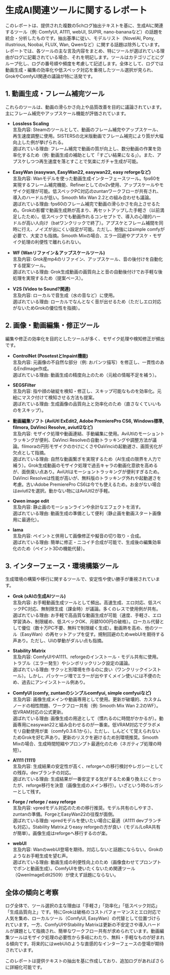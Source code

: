 # 生成AI関連ツールに関するレポート

このレポートは、提供された複数の5chログ抽出テキストを基に、生成AIに関連するツール（例: ComfyUI, A1111, webUI, SUPIR, nano-bananaなど）の話題を統合・分析したものです。抽出基準に従い、モデルリスト（NovelAI, Pony, illustrious, Noobai, FLUX, Wan, Qwenなど）に関する話題は除外しています。レポートでは、各ツールの主な言及内容をまとめ、特にツールが選ばれている理由がログに記載されている場合、それを明記します。ツールはカテゴリごとにグループ化し、ログの番号順や頻度を考慮して記述します。全体として、ログでは動画生成・編集の効率化や低スペック対応を重視したツール選択が見られ、GrokやComfyUI関連の議論が特に活発です。

## 1. 動画生成・フレーム補完ツール
これらのツールは、動画の滑らかさ向上や品質改善を目的に議論されています。主にフレーム補完やアップスケール機能が評価されています。

- **Lossless Scaling**  
  言及内容: Steamのツールとして、動画のフレーム補完やアップスケール、再生速度調整に使用。SISTERSの北米版動画でフレーム補完により質が大幅向上した例が挙げられる。  
  選ばれている理由: フレーム補完で動画の質が向上し、数分動画の作業を効率化するため（例: 動画生成の補助として「すごい結果になる」）。また、アプスケしつつ再生速度を落とすことで気楽にガチャ生成が可能。

- **EasyWan (easywan, EasyWan22, easywan22, easy reforgeなど)**  
  言及内容: Wanモデルを使った動画生成インターフェースツール。fps60を実現するフレーム補完機能、Refinerとしてのv2v使用、アップスケールやモザイク処理が可能。低スペックPC対応のzuntanワークフローが共有され、導入のハードルが低い。Smooth Mix Wan 2.2との組み合わせも議論。  
  選ばれている理由: fps60のフレーム補完で動画の滑らかさを向上させるため。Grokの影響で動画生成熱が高まり、再セットアップした手軽さ（以前満足したため）。低スペックでも動画作れるコンセプトで、導入の心理的ハードルが高い人向け（batワンクリックで終了）。アプスケとフレーム補間を同時に行え、ノイズが出にくい設定が可能。ただし、勉強にはsimple comfyが必要で、大変さも指摘。Smooth Mixの場合、エラー回避やアプスケ・モザイク処理の利便性で離れられない。

- **WF (Wanリファイン＆アップスケールツール)**  
  言及内容: Grok産mp4のリファイン、アップスケール、音の後付けを自動化する提案ツール。  
  選ばれている理由: Grok生成動画の画質向上と音の自動後付けでお手軽な後処理を実現するため（提案ベース）。

- **V2S (Video to Sound?関連)**  
  言及内容: ローカルで音生成（水の音など）に使用。  
  選ばれている理由: ローカルでなんとなく音が出せるため（ただしエロ対応がないためGrokの優位性を指摘）。

## 2. 画像・動画編集・修正ツール
編集や修正の効率化を目的としたツールが多く、モザイク処理や検知修正が頻出です。

- **ControlNet (PosetestとInpaint機能)**  
  言及内容: 元画像の不自然な部分（例: おパンツ描写）を修正し、一貫性のあるEndImage作成。  
  選ばれている理由: 動画生成の精度向上のため（元絵の情報不足を補う）。

- **SEGSFilter**  
  言及内容: 指や顔の破綻を検知・修正し、スキップ可能なものを効率化。元絵にマスク付けて検知させる方法も提案。  
  選ばれている理由: 生成画像の品質向上と効率化のため（直さなくていいものをスキップ）。

- **動画編集ソフト (AviUtl ExEdit2, Adobe PremierePro CS6, Windows標準, filmora, DaVinci Resolve, aviutl2など)**  
  言及内容: モザイク処理や動画連結、手動編集に使用。AviUtlのモーショントラッキングが便利、DaVinci Resolveの自動トラッキングや調整方法が議論。filmoraの円形モザイクのかけにくさやDaVinciの起動遅さ、画質劣化が欠点として指摘。  
  選ばれている理由: 自然な動画繋ぎを実現するため（AI生成の限界を人力で補う）。Grok生成動画のモザイク処理で過去キャラの動画化意欲を高めるが、面倒臭い点あり。AviUtlはモーショントラッキングが便利すぎるため。DaVinci Resolveは性能が高いが、無料版のトラッキング外れや起動遅さを考慮。古いAdobe PremierePro CS6は今でも使えるため。お金がない場合はaviutl2を選択。動かない物にはAviUtl2が手軽。

- **Qwen image edit**  
  言及内容: 静止画のモーションラインや余計なエフェクトを消す。  
  選ばれている理由: 動画生成の準備として便利（静止画を動画スタート画像用に最適化）。

- **lama**  
  言及内容: ペイントと併用して画像修正や擬音の切り取り・合成。  
  選ばれている理由: 簡単に修正・ニコイチ合成が可能で、生成後の編集効率化のため（ペイント3Dの機能代替）。

## 3. インターフェース・環境構築ツール
生成環境の構築や移行に関するツールで、安定性や使い勝手が重視されています。

- **Grok (xAIの生成AIツール)**  
  言及内容: お手軽動画生成ツールとして頻出。高速生成、エロ対応、低スペックPC対応、無制限生成（課金時）が議論。多くのレスで使用例が共有。  
  選ばれている理由: お手軽で高品質な動画生成が可能（速度、手軽さ、エロ学習済み、制限緩め、低スペックOK、月額1000円の破格）。ローカル代替として優位（数十万PC不要、無料で制限緩く生成）。動画熱を高め、他のツール（EasyWan）の再セットアップを促す。規制回避のためwebUIを期待する声あり。ただし、UIの挙動がダルい点も指摘。

- **Stability Matrix**  
  言及内容: ComfyUIやA1111、reforgeのインストール・モデル共有に使用。トラブル（エラー発生）やシンボリックリンク設定の議論。  
  選ばれている理由: サクッと別環境を作るのに良い（ワンクリックインストール）。しかし、パッケージ増でエラーが出やすくメイン使いには不便のため、過去にアンインストール例あり。

- **ComfyUI (comfy, zuntanのシンプルcomfyui, simple comfyuiなど)**  
  言及内容: 画像生成メインや動画専用として使用。更新が破壊的、カスタムノードの相性問題、ワークフロー共有（例: Smooth Mix Wan 2.2のWF）。低VRAM対応の公式更新。  
  選ばれている理由: 画像生成の用途として（慣れるのに時間がかかるが）。動画専用にeasywan22と組み合わせるのが一番楽。低VRAM対応でグラボメモリ自動使用が楽（comfy0.3.6.1から）。ただし、しんどくて覚えられないためGrokを好む声あり。更新のリスクを避けるため別環境推奨。Smooth Mixの場合、生成時間短縮やプロンプト最適化のため（ネガティブ処理の時短）。

- **A1111 (1111)**  
  言及内容: 生成結果の安定性が高く、reforgeへの移行検討やレガシーとしての残存。devブランチの対応。  
  選ばれている理由: 生成結果が一番安定する気がするため乗り換えにくかったが、reforge移行を決意（画像生成のメイン移行）。いざという時のレガシーとして残す。

- **Forge / reforge / easy reforge**  
  言及内容: vpredモデル対応のための移行推奨。モデル共有のしやすさ、zuntanの準備。ForgeとEasyWan22の往復が面倒。  
  選ばれている理由: vpredモデルを使いたい場合に最適（A1111 devブランチも対応）。Stability Matrixよりeasy reforgeの方が良い（モデル/LoRA共有が簡単）。画像生成はreforgeへ移行するのが楽。

- **webUI**  
  言及内容: WanのwebUI登場を期待。対応しないと話題にならない。Grokのようなお手軽生成を望む声。  
  選ばれている理由: 動画生成の利便性向上のため（画像食わせてプロンプトでポンと動画生成）。ComfyUIを使いたくないため関連ツール（QwenImageEdit2509）が使えず話題にならない。

## 全体の傾向と考察
ログ全体で、ツール選択の主な理由は「手軽さ」「効率化」「低スペック対応」「生成品質向上」です。特にGrokは破格のコストパフォーマンスとエロ対応で人気を集め、ローカルツール（ComfyUI, EasyWan）の代替として位置づけられています。一方、ComfyUIやStability Matrixは更新の不安定さや導入ハードルが課題として指摘され、簡単なワークフロー共有が求められています。動画編集ツールはモザイク処理の必要性から多岐にわたり、無料・手軽なものが好まれる傾向です。将来的にはwebUIのような直感的なインターフェースの登場が期待されています。

このレポートは提供テキストの抽出を基に作成しており、追加ログがあればさらに詳細化可能です。